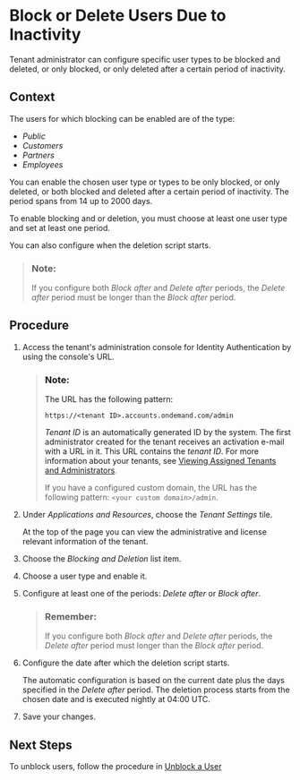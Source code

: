 <!-- loio744b2d0b557041dab64f8fe824304a68 -->

# Block or Delete Users Due to Inactivity

Tenant administrator can configure specific user types to be blocked and deleted, or only blocked, or only deleted after a certain period of inactivity.



<a name="loio744b2d0b557041dab64f8fe824304a68__context_aqn_1kl_q4b"/>

## Context

The users for which blocking can be enabled are of the type:

-   *Public*
-   *Customers*
-   *Partners*
-   *Employees*

You can enable the chosen user type or types to be only blocked, or only deleted, or both blocked and deleted after a certain period of inactivity. The period spans from 14 up to 2000 days.

To enable blocking and or deletion, you must choose at least one user type and set at least one period.

You can also configure when the deletion script starts.

> ### Note:  
> If you configure both *Block after* and *Delete after* periods, the *Delete after* period must be longer than the *Block after* period.



<a name="loio744b2d0b557041dab64f8fe824304a68__steps_xph_x4w_q4b"/>

## Procedure

1.  Access the tenant's administration console for Identity Authentication by using the console's URL.

    > ### Note:  
    > The URL has the following pattern:
    > 
    > `https://<tenant ID>.accounts.ondemand.com/admin`
    > 
    > *Tenant ID* is an automatically generated ID by the system. The first administrator created for the tenant receives an activation e-mail with a URL in it. This URL contains the *tenant ID*. For more information about your tenants, see [Viewing Assigned Tenants and Administrators](../viewing-assigned-tenants-and-administrators-f56e6f2.md).
    > 
    > If you have a configured custom domain, the URL has the following pattern: `<your custom domain>/admin`.

2.  Under *Applications and Resources*, choose the *Tenant Settings* tile.

    At the top of the page you can view the administrative and license relevant information of the tenant.

3.  Choose the *Blocking and Deletion* list item.

4.  Choose a user type and enable it.

5.  Configure at least one of the periods: *Delete after* or *Block after*.

    > ### Remember:  
    > If you configure both *Block after* and *Delete after* periods, the *Delete after* period must longer than the *Block after* period.

6.  Configure the date after which the deletion script starts.

    The automatic configuration is based on the current date plus the days specified in the *Delete after* period. The deletion process starts from the chosen date and is executed nightly at 04:00 UTC.

7.  Save your changes.




<a name="loio744b2d0b557041dab64f8fe824304a68__postreq_pxc_s12_r4b"/>

## Next Steps

To unblock users, follow the procedure in [Unblock a User](unblock-a-user-d50eec9.md)

